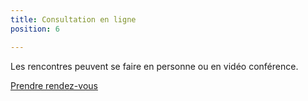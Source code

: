 ```yaml
---
title: Consultation en ligne
position: 6

---
```

Les rencontres peuvent se faire en personne ou en vidéo conférence.

<a class="button" href="https://www.gorendezvous.com/homepage/111690" target="_blank">Prendre rendez-vous</a>